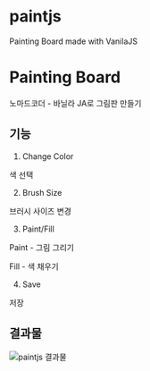 # paintjs
Painting Board made with VanilaJS

Painting Board
==============

노마드코더 - 바닐라 JA로 그림판 만들기

기능
----

1. Change Color

색 선택

2. Brush Size

브러시 사이즈 변경

3. Paint/Fill

Paint - 그림 그리기

Fill - 색 채우기

4. Save

저장


결과물
------
![paintjs 결과물](https://user-images.githubusercontent.com/72875528/108388934-7d4cc500-7252-11eb-8a0d-dbdd2f2ef6e3.PNG)
